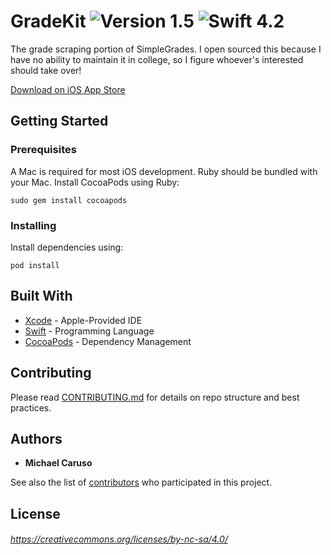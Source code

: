 # GradeKit ![Version 1.5](https://img.shields.io/badge/release-1.5.0-orange.svg) ![Swift 4.2](https://img.shields.io/badge/Swift-4.2-blue.svg)
The grade scraping portion of SimpleGrades. I open sourced this because I have no ability to maintain it in college, so I figure whoever's interested should take over!

[Download on iOS App Store](https://itunes.apple.com/us/app/simplegrades/id1178469116)

## Getting Started

### Prerequisites

A Mac is required for most iOS development. Ruby should be bundled with your Mac. Install CocoaPods using Ruby:
```
sudo gem install cocoapods
```


### Installing

Install dependencies using:

```
pod install
```


## Built With

* [Xcode](http://developer.apple.com/xcode) - Apple-Provided IDE
* [Swift](https://swift.org) - Programming Language
* [CocoaPods](https://cocoapods.org/) - Dependency Management

## Contributing

Please read [CONTRIBUTING.md](/CONTRIBUTING.md) for details on repo structure and best practices.

## Authors

* **Michael Caruso**

See also the list of [contributors](https://github.com/AnchronInc/GradeKit/contributors) who participated in this project.

## License

###### https://creativecommons.org/licenses/by-nc-sa/4.0/
